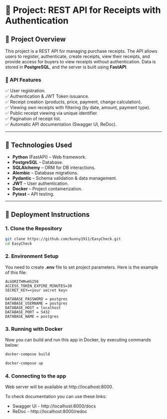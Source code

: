 # 📌 Project: REST API for Receipts with Authentication

## 🔹 Project Overview
This project is a REST API for managing purchase receipts. 
The API allows users to register, authenticate, create receipts,
view their receipts, and provide access for buyers to view receipts without authentication. 
Data is stored in **PostgreSQL**, and the server is built using **FastAPI**.

### 🔹 API Features
✅ User registration.  
✅ Authentication & JWT Token issuance.  
✅ Receipt creation (products, price, payment, change calculation).  
✅ Viewing own receipts with filtering (by date, amount, payment type).  
✅ Public receipt viewing via unique identifier.  
✅ Pagination of receipt list.  
✅ Automatic API documentation (Swagger UI, ReDoc).  

---

## 🔹 Technologies Used
- **Python** (FastAPI) – Web framework.
- **PostgreSQL** – Database.
- **SQLAlchemy** – ORM for DB interactions.
- **Alembic** – Database migrations.
- **Pydantic** – Schema validation & data management.
- **JWT** – User authentication.
- **Docker** – Project containerization.
- **Pytest** – API testing.

---

## 🔹 Deployment Instructions

### 1. Clone the Repository
```sh
git clone https://github.com/bunny1911/EasyCheck.git
cd EasyCheck
```


### 2. Environment Setup
You need to create **.env** file to set project parameters.
Here is the example of this file:
```
ALGORITHM=HS256
ACCESS_TOKEN_EXPIRE_MINUTES=30
SECRET_KEY=<your secret key>

DATABASE_PASSWORD = postgres
DATABASE_USERNAME = postgres
DATABASE_HOST = localhost
DATABASE_PORT = 5432
DATABASE_NAME = postgres
```

### 3. Running with Docker
Now you can build and run this app in Docker, by executing commands below:
```sh
docker-compose build

docker-compose up
```

### 4. Connecting to the app
Web server will be available at http://localhost:8000.

To check documentation you can use these links: 

- Swagger UI - http://localhost:8000/docs
- ReDoc - http://localhost:8000/redoc


